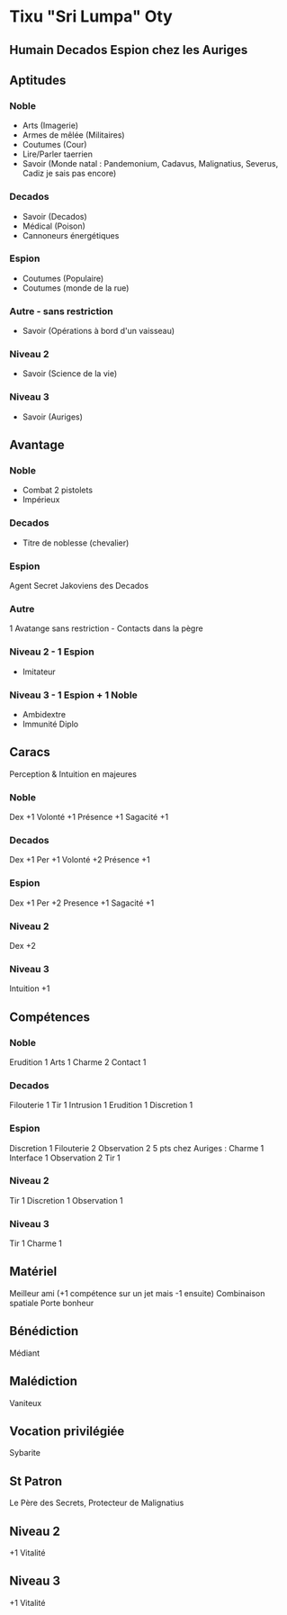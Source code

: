 # Tixu "Sri Lumpa" Oty 
## Humain Decados Espion chez les Auriges

## Aptitudes
### Noble
* Arts (Imagerie)
* Armes de mêlée (Militaires)
* Coutumes (Cour)
* Lire/Parler taerrien
* Savoir (Monde natal : Pandemonium, Cadavus, Malignatius, Severus, Cadiz je sais pas encore)
### Decados
* Savoir (Decados)
* Médical (Poison)
* Cannoneurs énergétiques
### Espion
* Coutumes (Populaire)
* Coutumes (monde de la rue)
### Autre - sans restriction
* Savoir (Opérations à bord d'un vaisseau)
### Niveau 2
* Savoir (Science de la vie)
### Niveau 3
* Savoir (Auriges)

## Avantage
### Noble
* Combat 2 pistolets
* Impérieux
### Decados
* Titre de noblesse (chevalier)
### Espion
Agent Secret Jakoviens des Decados
### Autre
1 Avatange sans restriction - Contacts dans la pègre
### Niveau 2 - 1 Espion
* Imitateur
### Niveau 3 - 1 Espion + 1 Noble
* Ambidextre
* Immunité Diplo

## Caracs
Perception & Intuition en majeures
### Noble
Dex +1
Volonté +1
Présence +1
Sagacité +1
### Decados
Dex +1
Per +1
Volonté +2
Présence +1
### Espion
Dex +1
Per +2
Presence +1
Sagacité +1
### Niveau 2
Dex +2
### Niveau 3
Intuition +1

## Compétences
### Noble
Erudition 1
Arts 1
Charme 2
Contact 1
### Decados
Filouterie 1
Tir 1
Intrusion 1
Erudition 1
Discretion 1
### Espion
Discretion 1
Filouterie 2
Observation 2
5 pts chez Auriges :
Charme 1
Interface 1
Observation 2
Tir 1
### Niveau 2
Tir 1
Discretion 1
Observation 1
### Niveau 3
Tir 1
Charme 1

## Matériel
Meilleur ami (+1 compétence sur un jet mais -1 ensuite)
Combinaison spatiale
Porte bonheur

## Bénédiction
Médiant

## Malédiction
Vaniteux

## Vocation privilégiée
Sybarite

## St Patron
Le Père des Secrets, Protecteur de Malignatius

## Niveau 2
+1 Vitalité
## Niveau 3
+1 Vitalité
